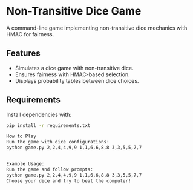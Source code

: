 # Non-Transitive Dice Game

A command-line game implementing non-transitive dice mechanics with HMAC for fairness.

## Features
- Simulates a dice game with non-transitive dice.
- Ensures fairness with HMAC-based selection.
- Displays probability tables between dice choices.

## Requirements
Install dependencies with:
```bash
pip install -r requirements.txt

How to Play
Run the game with dice configurations:
python game.py 2,2,4,4,9,9 1,1,6,6,8,8 3,3,5,5,7,7


Example Usage:
Run the game and follow prompts:
python game.py 2,2,4,4,9,9 1,1,6,6,8,8 3,3,5,5,7,7
Choose your dice and try to beat the computer!